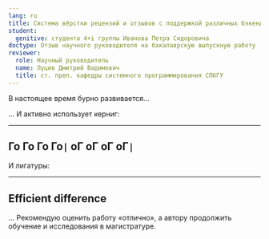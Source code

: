 ```yaml
---
lang: ru
title: Система вёрстки рецензий и отзывов с поддержкой различных бэкендов
student:
  genitive: студента 4+i группы Иванова Петра Сидоровича
doctype: Отзыв научного руководителя на бакалаврскую выпускную работу
reviewer:
  role: Научный руководитель
  name: Луцив Дмитрий Вадимович
  title: ст. преп. кафедры системного программирования СПбГУ
---
```


В настоящее время бурно развивается...

... И активно использует керниг:

------------------
Го Го Го Го```|```
оГ оГ оГ оГ```|```
------------------

И лигатуры:

--------------------
Efficient difference
--------------------

... Рекомендую оценить работу «отлично», а автору продолжить обучение и
исследования в магистратуре.
